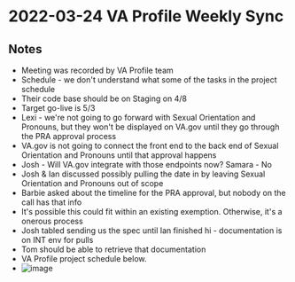 # 2022-03-24 VA Profile Weekly Sync

## Notes 
- Meeting was recorded by VA Profile team
- Schedule - we don't understand what some of the tasks in the project schedule
- Their code base should be on Staging on 4/8
- Target go-live is 5/3
- Lexi - we're not going to go forward with Sexual Orientation and Pronouns, but they won't be displayed on VA.gov until they go through the PRA approval process
- VA.gov is not going to connect the front end to the back end of Sexual Orientation and Pronouns until that approval happens
- Josh - Will VA.gov integrate with those endpoints now?  Samara - No
- Josh & Ian discussed possibly pulling the date in by leaving Sexual Orientation and Pronouns out of scope
- Barbie asked about the timeline for the PRA approval, but nobody on the call has that info
- It's possible this could fit within an existing exemption.  Otherwise, it's a onerous process
- Josh tabled sending us the spec until Ian finished hi - documentation is on INT env for pulls
- Tom should be able to retrieve that documentation
- VA Profile project schedule below.
- ![image](https://user-images.githubusercontent.com/73354907/159974488-40246f6d-4431-4065-bb89-aa5a7ea24b87.png)
